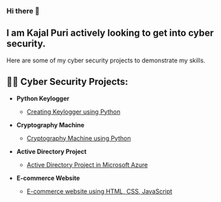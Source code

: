 ### Hi there 👋

<h2>I am Kajal Puri actively looking to get into cyber security.</h2>
Here are some of my cyber security projects to demonstrate my skills.

 <h2>👨‍💻 Cyber Security Projects:</h2>
 
- <b>Python Keylogger</b>
    - [Creating Keylogger using Python](https://github.com/Kaajal32/Python-Keylogger)

- <b>Cryptography Machine</b>
    - [Cryptography Machine using Python](https://github.com/Kaajal32/Cryptography-Machine)
      
 - <b>Active Directory Project</b>
    - [Active Directory Project in Microsoft Azure](https://github.com/Kaajal32/Azure-Active-Directory)

- <b>E-commerce Website</b>
    - [E-commerce website using HTML, CSS, JavaScript](https://github.com/Kaajal32/E-commerce-Restaurant)

